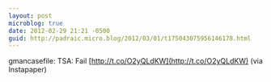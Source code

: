 ```yaml
---
layout: post
microblog: true
date: 2012-02-29 21:21 -0500
guid: http://padraic.micro.blog/2012/03/01/t175043075956146178.html
---
```

gmancasefile: TSA: Fail [http://t.co/O2yQLdKW](http://t.co/O2yQLdKW) (via Instapaper)
